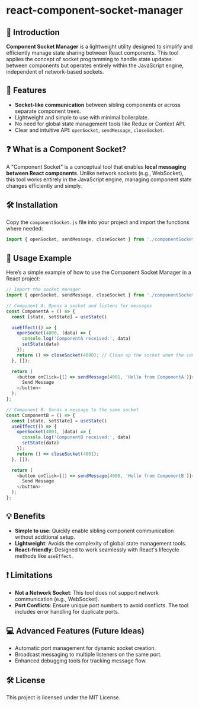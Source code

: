 # react-component-socket-manager
## 📜 Introduction
**Component Socket Manager** is a lightweight utility designed to simplify and efficiently manage state sharing between React components. This tool applies the concept of socket programming to handle state updates between components but operates entirely within the JavaScript engine, independent of network-based sockets.

## 🚀 Features
- **Socket-like communication** between sibling components or across separate component trees.
- Lightweight and simple to use with minimal boilerplate.
- No need for global state management tools like Redux or Context API.
- Clear and intuitive API: `openSocket`, `sendMessage`, `closeSocket`.

## ❓ What is a Component Socket?
A "Component Socket" is a conceptual tool that enables **local messaging between React components**. Unlike network sockets (e.g., WebSocket), this tool works entirely in the JavaScript engine, managing component state changes efficiently and simply.

## 🛠️ Installation
Copy the `componentSocket.js` file into your project and import the functions where needed:

```javascript
import { openSocket, sendMessage, closeSocket } from './componentSocket';
```

## 📝 Usage Example
Here’s a simple example of how to use the Component Socket Manager in a React project:

```javascript
// Import the socket manager
import { openSocket, sendMessage, closeSocket } from './componentSocket';

// Component A: Opens a socket and listens for messages
const ComponentA = () => {
  const [state, setState] = useState()

  useEffect(() => {
    openSocket(4000, (data) => {
      console.log('ComponentA received:', data)
      setState(data)
    });
    return () => closeSocket(4000); // Clean up the socket when the component unmounts
  }, []);

  return (
    <button onClick={() => sendMessage(4001, 'Hello from ComponentA')}>
      Send Message
    </button>
  );
};

// Component B: Sends a message to the same socket
const ComponentB = () => {
  const [state, setState] = useState()
  useEffect(() => {
    openSocket(4001, (data) => {
      console.log('ComponentB received:', data)
      setState(data)
    });
    return () => closeSocket(4001);
  }, []);

  return (
    <button onClick={() => sendMessage(4000, 'Hello from ComponentB')}>
      Send Message
    </button>
  );
};
```

## 💡 Benefits
- **Simple to use**: Quickly enable sibling component communication without additional setup.
- **Lightweight**: Avoids the complexity of global state management tools.
- **React-friendly**: Designed to work seamlessly with React's lifecycle methods like `useEffect`.

## ❗ Limitations
- **Not a Network Socket**: This tool does not support network communication (e.g., WebSocket).
- **Port Conflicts**: Ensure unique port numbers to avoid conflicts. The tool includes error handling for duplicate ports.

## 💻 Advanced Features (Future Ideas)
- Automatic port management for dynamic socket creation.
- Broadcast messaging to multiple listeners on the same port.
- Enhanced debugging tools for tracking message flow.

## 🛠️ License
This project is licensed under the MIT License.
